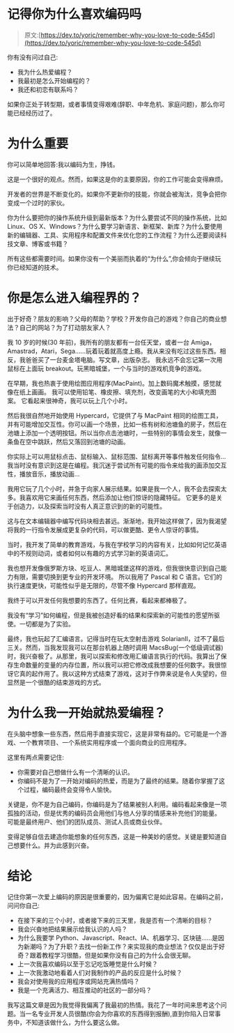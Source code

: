 # 记得你为什么喜欢编码吗

> 原文:[https://dev.to/yoric/remember-why-you-love-to-code-545d](https://dev.to/yoric/remember-why-you-love-to-code-545d)

你有没有问过自己:

*   我为什么热爱编程？
*   我最初是怎么开始编程的？
*   我还和初恋有联系吗？

如果你正处于转型期，或者事情变得艰难(辞职、中年危机、家庭问题)，那么你可能已经经历过了。

# [](#importance-of-why)为什么重要

你可以简单地回答:我以编码为生，挣钱。

这是一个很好的观点。然而，如果这是你的主要原因，你的工作可能会变得麻烦。

开发者的世界是不断变化的。如果你不更新你的技能，你就会被淘汰，竞争会把你变成一个过时的家伙。

你为什么要把你的操作系统升级到最新版本？为什么要尝试不同的操作系统，比如 Linux、OS X、Windows？为什么要学习新语言、新框架、新库？为什么要使用新的编辑器、工具、实用程序和配置文件来优化您的工作流程？为什么还要阅读科技文章、博客或书籍？

所有这些都需要时间。如果你没有一个美丽而执着的“为什么”,你会倾向于继续玩你已经知道的技术。

# [](#how-did-you-enter-the-programming-world-)你是怎么进入编程界的？

出于好奇？朋友的影响？父母的帮助？学校？开发你自己的游戏？你自己的商业想法？自己的网站？为了打动朋友家人？

我 10 岁的时候(30 年前)，我所有的朋友都有一台任天堂，或者一台 Amiga，Amastrad，Atari，Sega……玩着玩着就高度上瘾。我从来没有吃过这些东西。相反，我爸爸买了一台麦金塔电脑。写文章，出版杂志。
我永远不会忘记第一次用鼠标在上面玩 breakout。玩黑暗城堡，一个与当时的游戏机竞争的游戏。

在早期，我也热衷于使用绘图应用程序(MacPaint)。加上数码魔术触摸，感觉就像在纸上画画。
我可以使用铅笔、橡皮擦、填充剂，改变画笔的大小和填充图案。
它看起来很神奇，我可以玩上几个小时。

然后我很自然地开始使用 Hypercard，它提供了与 MacPaint 相同的绘图工具，并有可能增加交互性。你可以画一个场景，比如一栋有树和池塘鱼的房子，然后在池塘上添加一个透明按钮。所以当你点击池塘时，一些特别的事情会发生，就像一条鱼在空中跳跃，然后又落回到池塘的动画。

你实际上可以用鼠标点击、鼠标输入、鼠标范围、鼠标离开等事件触发任何指令…
我当时没有意识到这是在编程。我沉迷于尝试所有可能的指令来给我的画添加交互性，播放音乐，播放动画…

我用它玩了几个小时，并急于向家人展示结果。如果是我一个人，我不会去探索太多。我喜欢用它来画任何东西，然后添加让他们惊讶的隐藏特征。
它更多的是关于创造力，以及探索当时没有人真正意识到的新的可能性。

这与在文本编辑器中编写代码块相去甚远。渐渐地，我开始这样做了，因为我渴望将我的一行指令发展成更复杂的代码，可以做更酷、更令人惊讶的事情。

当时，我开发了简单的教育游戏，与我在学校学习的内容有关，比如如何记忆英语中的不规则动词，或者如何以有趣的方式学习新的英语词汇。

我也想开发像俄罗斯方块、吃豆人、黑暗城堡这样的游戏，但我很快意识到自己能力有限，需要切换到更专业的开发环境。
所以我用了 Pascal 和 C 语言。它们的执行速度更快，可能性似乎是无限的，尽管不像 Hypercard 那样直观。

我终于可以开发任何我想要的东西了。任何比赛，看起来都棒极了。

我没有“学习”如何编程，但是我被创造好看的结果和探索新的可能性的愿望所驱使。一切都是为了实验。

最终，我也玩起了汇编语言。记得当时在玩太空射击游戏 SolarianII，过不了最后三关。然而，当我发现我可以在那台机器上随时调用 MacsBug(一个低级调试器)时，我兴奋极了。从那里，我可以探索和修改用汇编语言执行的代码。我算出了保存生命数量的变量的内存位置，所以我可以把它修改成我想要的任何数字。我很惊讶它真的起作用了。我以这种方式结束了游戏，这对于作弊来说是令人失望的，但显然是一个很酷的结束游戏的方式。

# [](#why-do-i-love-programming-in-the-first-place-)为什么我一开始就热爱编程？

在头脑中想象一些东西，然后用手直接实现它，这是非常有益的。它可能是一个游戏、一个教育项目、一个系统实用程序或一个面向商业的应用程序。

这里有两点需要记住:

*   你需要对自己想做什么有一个清晰的认识。
*   你编码不是为了一开始对编码的热爱，而是为了最终的结果。随着你掌握了这个过程，编码最终会变得令人愉快。

关键是，你不是为自己编码，你编码是为了结果被别人利用。编码看起来像是一项孤独的活动，但是优秀的编码员会用他们与他人分享的情感来补充他们的能量。
可能是最终用户、他们的团队成员、测试人员或商业伙伴。

变得足够自信去建造你能想象的任何东西，这是一种美妙的感觉。关键是要知道自己想要什么。并为此感到兴奋。

# [](#conclusion)结论

记住你第一次爱上编码的原因是很重要的，因为偏离它是如此容易。在编码之前，问问你自己:

*   在接下来的三个小时，或者接下来的三天里，我是否有一个清晰的目标？
*   我会兴奋地把结果展示给我认识的人吗？
*   为什么我要学 Python、Javascript、React、IA、机器学习、区块链……是因为新潮吗？为了升职？去找一份新工作？来实现我的商业想法？仅仅是出于好奇？跟着教程学习很酷，但是如果你没有自己的为什么会很无聊。
*   上一次我喜欢编码以至于忘记吃饭睡觉是什么时候？
*   上一次我激动地看着人们对我制作的产品的反应是什么时候？
*   我会对使用我的应用程序或网站充满热情吗？
*   我是一个充满活力、相互推动的社区的一部分吗？

我写这篇文章是因为我觉得我偏离了我最初的热情。我花了一年时间来思考这个问题。当一名专业开发人员很酷(你会为你喜欢的东西得到报酬),直到你陷入日常事务中，不知道该做什么，为什么要这么做。